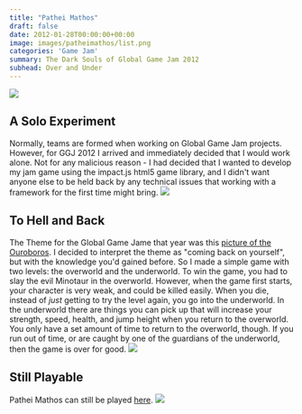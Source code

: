 ```yaml
---
title: "Pathei Mathos"
draft: false
date: 2012-01-28T00:00:00+00:00
image: images/patheimathos/list.png
categories: 'Game Jam'
summary: The Dark Souls of Global Game Jam 2012
subhead: Over and Under
---
```

![](../../images/patheimathos/overworld.png)
## A Solo Experiment
Normally, teams are formed when working on Global Game Jam projects. However, for GGJ 2012 I arrived and immediately decided that I would work alone. Not for any malicious reason - I had decided that I wanted to develop my jam game using the impact.js html5 game library, and I didn't want anyone else to be held back by any technical issues that working with a framework for the first time might bring.
![](../../images/patheimathos/underworld.png)
## To Hell and Back
The Theme for the Global Game Jame that year was this [picture of the Ouroboros](http://2013.globalgamejam.org/sites/default/files/styles/large/public/media/Ouroboros.jpg). I decided to interpret the theme as "coming back on yourself", but with the knowledge you'd gained before. So I made a simple game with two levels: the overworld and the underworld. To win the game, you had to slay the evil Minotaur in the overworld. However, when the game first starts, your character is very weak, and could be killed easily. When you die, instead of <i>just</i> getting to try the level again, you go into the underworld. In the underworld there are things you can pick up that will increase your strength, speed, health, and jump height when you return to the overworld. You only have a set amount of time to return to the overworld, though. If you run out of time, or are caught by one of the guardians of the underworld, then the game is over for good.
![](../../images/patheimathos/boss.png)
## Still Playable
Pathei Mathos can still be played [here](http://patheimathos.aaronchap.in)</a>.
![](../../images/patheimathos/pursuit.png)